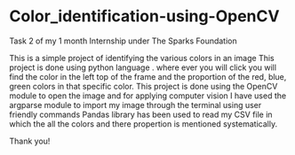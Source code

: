 # Color_identification-using-OpenCV
Task 2 of my 1 month Internship under The Sparks Foundation 


This is a simple project of identifying the various colors in an image
This project is done using python language .
where ever you will click you will find the color in the left top of the frame 
and the proportion of the red, blue, green colors in that specific color.
This project is done using the OpenCV module to open the image and for applying computer vision 
I have used the argparse module to import my image through the terminal using user friendly commands
Pandas library has been used to read my CSV file in which the all the colors and there propertion is mentioned systematically.

Thank you!

